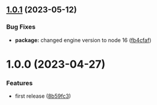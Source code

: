 ## [1.0.1](https://github.com/JoaoTMDias/merge-coverage/compare/v1.0.0...v1.0.1) (2023-05-12)


### Bug Fixes

* **package:** changed engine version to node 16 ([fb4cfaf](https://github.com/JoaoTMDias/merge-coverage/commit/fb4cfaf4dd1e6e4a286f1efdbf7fc9df18c4ac86))

# 1.0.0 (2023-04-27)


### Features

* first release ([8b59fc3](https://github.com/JoaoTMDias/merge-coverage/commit/8b59fc3ceb47b49bd67697faea6ce1384f074bb8))
